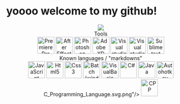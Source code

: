 # yoooo welcome to my github!

<p align="center">
  <img src="https://discord.c99.nl/widget/theme-1/504897777042718722.png"> <br>
  Tools<br>
  <img alt="Premiere Pro 2020 - 2022" width="auto" height="45px" src="https://upload.wikimedia.org/wikipedia/commons/thumb/4/40/Adobe_Premiere_Pro_CC_icon.svg/1200px-Adobe_Premiere_Pro_CC_icon.svg.png"/>
  <img alt="After Effects 2020 - 2022" width="auto" height="45px" src="https://upload.wikimedia.org/wikipedia/commons/thumb/c/cb/Adobe_After_Effects_CC_icon.svg/2101px-Adobe_After_Effects_CC_icon.svg.png"/>
  <img alt="Photoshop 2019 - 2022" width="auto" height="45px" src="https://cdn-icons-png.flaticon.com/512/5968/5968520.png"/>
  <img alt="Adobe XD 2022 - 2022" width="auto" height="45px" src="https://upload.wikimedia.org/wikipedia/commons/thumb/c/c2/Adobe_XD_CC_icon.svg/1051px-Adobe_XD_CC_icon.svg.png"/>
  <img alt="Visual studio 2021 - 2022" width="auto" height="45px" src="https://visualstudio.microsoft.com/wp-content/uploads/2021/10/Product-Icon.svg"/>
  <img alt="Visual studio code 2021 - 2022" width="auto" height="45px" src="https://spece.it/wp-content/uploads/2020/03/1200px-Visual_Studio_Code_1.35_icon.svg.png"/>
  <img alt="Sublime text 2019 - 2022" width="auto" height="45px" src="https://cdn.worldvectorlogo.com/logos/sublime-text.svg"/>
  <br>Known languages / "markdowns"<br>
  <img alt="JavaScript" width="auto" height="45px" src="https://upload.wikimedia.org/wikipedia/commons/thumb/9/99/Unofficial_JavaScript_logo_2.svg/1024px-Unofficial_JavaScript_logo_2.svg.png"/>
  <img alt="Html5" width="auto" height="45px" src="https://www.w3.org/html/logo/downloads/HTML5_Badge_512.png"/>
  <img alt="Css3" width="auto" height="45px" src="https://upload.wikimedia.org/wikipedia/commons/thumb/7/70/Devicon-css3-plain.svg/2048px-Devicon-css3-plain.svg.png"/>
  <img alt="Batch (windows scripts)" width="auto" height="45px">
  <img alt="VisualBasic" width="auto" height="45px" src="https://cdn.pixabay.com/photo/2015/08/25/13/21/visual-basic-906838_1280.png"/>
  <img alt="C#" width="auto" height="45px" src="https://upload.wikimedia.org/wikipedia/commons/thumb/0/0d/C_Sharp_wordmark.svg/1200px-C_Sharp_wordmark.svg.png"/>
  <img alt="Java" width="auto" height="45px" src="https://impicode.pl/wp-content/uploads/2019/11/java-2.png"/>
  <img alt="Autohotkey scripting language" width="auto" height="45px" src="https://i.imgur.com/tjPOPhB.png"/>C_Programming_Language.svg.png"/>
  <img alt="CPP" width="auto" height="45px" src="https://upload.wikimedia.org/wikipedia/commons/thumb/1/18/ISO_C%2B%2B_Logo.svg/1822px-ISO_C%2B%2B_Logo.svg.png"/>
</p>
